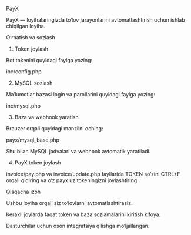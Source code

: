 PayX

PayX — loyihalaringizda to‘lov jarayonlarini avtomatlashtirish uchun ishlab chiqilgan loyiha.

O‘rnatish va sozlash
1. Token joylash

Bot tokenini quyidagi faylga yozing:

inc/config.php

2. MySQL sozlash

Ma’lumotlar bazasi login va parollarini quyidagi faylga yozing:

inc/mysql.php

3. Baza va webhook yaratish

Brauzer orqali quyidagi manzilni oching:

payx/mysql_base.php


Shu bilan MySQL jadvalari va webhook avtomatik yaratiladi.

4. PayX token joylash

invoice/pay.php va invoice/update.php fayllarida TOKEN so‘zini CTRL+F orqali qidiring va o‘z payx.uz tokeningizni joylashtiring.

Qisqacha izoh

Ushbu loyiha orqali siz to‘lovlarni avtomatlashtirasiz.

Kerakli joylarda faqat token va baza sozlamalarini kiritish kifoya.

Dasturchilar uchun oson integratsiya qilishga mo‘ljallangan.
